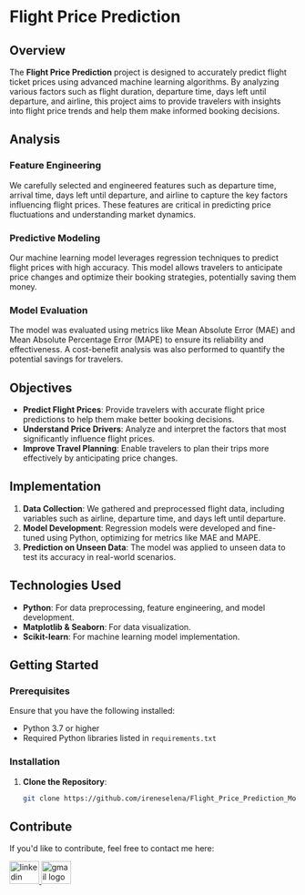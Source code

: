 # Flight Price Prediction

## Overview

The **Flight Price Prediction** project is designed to accurately predict flight ticket prices using advanced machine learning algorithms. By analyzing various factors such as flight duration, departure time, days left until departure, and airline, this project aims to provide travelers with insights into flight price trends and help them make informed booking decisions.

## Analysis

### Feature Engineering
We carefully selected and engineered features such as departure time, arrival time, days left until departure, and airline to capture the key factors influencing flight prices. These features are critical in predicting price fluctuations and understanding market dynamics.

### Predictive Modeling
Our machine learning model leverages regression techniques to predict flight prices with high accuracy. This model allows travelers to anticipate price changes and optimize their booking strategies, potentially saving them money.

### Model Evaluation
The model was evaluated using metrics like Mean Absolute Error (MAE) and Mean Absolute Percentage Error (MAPE) to ensure its reliability and effectiveness. A cost-benefit analysis was also performed to quantify the potential savings for travelers.

## Objectives

- **Predict Flight Prices**: Provide travelers with accurate flight price predictions to help them make better booking decisions.
- **Understand Price Drivers**: Analyze and interpret the factors that most significantly influence flight prices.
- **Improve Travel Planning**: Enable travelers to plan their trips more effectively by anticipating price changes.

## Implementation

1. **Data Collection**: We gathered and preprocessed flight data, including variables such as airline, departure time, and days left until departure.
2. **Model Development**: Regression models were developed and fine-tuned using Python, optimizing for metrics like MAE and MAPE.
3. **Prediction on Unseen Data**: The model was applied to unseen data to test its accuracy in real-world scenarios.

## Technologies Used

- **Python**: For data preprocessing, feature engineering, and model development.
- **Matplotlib & Seaborn**: For data visualization.
- **Scikit-learn**: For machine learning model implementation.

## Getting Started

### Prerequisites

Ensure that you have the following installed:

- Python 3.7 or higher
- Required Python libraries listed in `requirements.txt`

### Installation

1. **Clone the Repository**:
   ```bash
   git clone https://github.com/ireneselena/Flight_Price_Prediction_Model.git


## Contribute

If you'd like to contribute, feel free to contact me here:

<a href="https://www.linkedin.com/in/ireneselena/" target="_blank">
    <img src="https://raw.githubusercontent.com/maurodesouza/profile-readme-generator/master/src/assets/icons/social/linkedin/default.svg" width="52" height="40" alt="linkedin logo"/>
  </a>
  <a href="mailto:ireneselenam@gmail.com" target="_blank">
    <img src="https://raw.githubusercontent.com/maurodesouza/profile-readme-generator/master/src/assets/icons/social/gmail/default.svg"  width="52" height="40" alt="gmail logo"/>
  </a>
